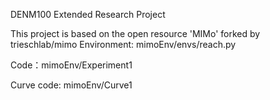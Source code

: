 DENM100 Extended Research Project

This project is based on the open resource 'MIMo' forked by trieschlab/mimo
Environment: mimoEnv/envs/reach.py

Code：mimoEnv/Experiment1

Curve code: mimoEnv/Curve1
